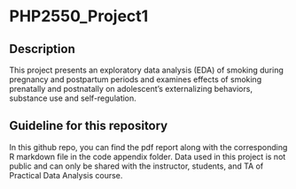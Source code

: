 # PHP2550_Project1

## Description
This project presents an exploratory data analysis (EDA) of smoking during pregnancy and postpartum periods and examines effects of smoking prenatally and postnatally on adolescent’s externalizing behaviors, substance use and self-regulation. 


## Guideline for this repository
In this github repo, you can find the pdf report along with the corresponding R markdown file in the code appendix folder. Data used in this project is not public and can only be shared with the instructor, students, and TA of Practical Data Analysis course. 
